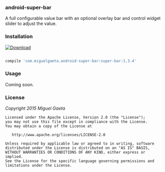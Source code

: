 ### android-super-bar

A full configurable value bar with an optional overlay bar and control widget slider to adjust the value.

### Installation

[![Download](https://api.bintray.com/packages/mrkcsc/maven/com.miguelgaeta.super-bar/images/download.svg)](https://bintray.com/mrkcsc/maven/com.miguelgaeta.super-bar/_latestVersion)

```groovy

compile 'com.miguelgaeta.android-super-bar:super-bar:1.3.4'

```

### Usage

Coming soon.

### License

*Copyright 2015 Miguel Gaeta*

    Licensed under the Apache License, Version 2.0 (the "License");
    you may not use this file except in compliance with the License.
    You may obtain a copy of the License at

       http://www.apache.org/licenses/LICENSE-2.0

    Unless required by applicable law or agreed to in writing, software
    distributed under the License is distributed on an "AS IS" BASIS,
    WITHOUT WARRANTIES OR CONDITIONS OF ANY KIND, either express or implied.
    See the License for the specific language governing permissions and
    limitations under the License.
